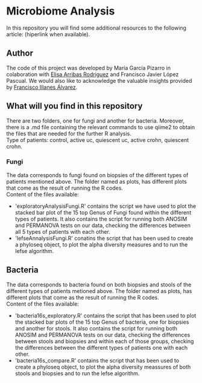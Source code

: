 # Microbiome Analysis

In this repository you will find some additional resources to the following article: (hiperlink when available).

## Author
The code of this project was developed by María García Pizarro in colaboration with [Elisa Arribas Rodriguez](https://orcid.org/0000-0002-4470-075X) and Francisco Javier López Pascual.
We would also like to acknowledge the valuable insights provided by [Francisco Illanes Álvarez](https://orcid.org/0000-0002-0837-8265). 

## What will you find in this repository
There are two folders, one for fungi and another for bacteria. Moreover, there is a .md file containing the relevant commands to use qiime2 to obtain the files that are needed for the further R analysis. <br />Type of patients: control, active uc, quiescent uc, active crohn, quiescent crohn.
### Fungi
The data corresponds to fungi found on biopsies of the different types of patients mentioned above.
The folder named as plots, has different plots that come as the result of running the R codes.<br />
Content of the files available:
- 'exploratoryAnalysisFungi.R' contains the script we have used to plot the stacked bar plot of the 15 top Genus of Fungi found within the different types of patients. It also contains the script for running both ANOSIM and PERMANOVA tests on our data, checking the differences between all 5 types of patients with each other.
- 'lefseAnnalysisFungi.R' conatins the script that has been used to create a phyloseq object, to plot the alpha diversity measures and to run the lefse algorithm.
## Bacteria
The data corresponds to bacteria found on both biopsies and stools of the different types of patients metioned above.
The folder named as plots, has different plots that come as the result of running the R codes.<br />
Content of the files available:
- 'bacteria16s_exploratory.R' contains the script that has been used to plot the stacked bar plots of the 15 top Genus of bacteria, one for biopsies and another for stools. It also contains the script for running both ANOSIM and PERMANOVA tests on our data, checking the differences between stools and biopsies and within each of those groups, checking the differences between the different types of patients one with each other.
- 'bacteria16s_compare.R' contains the script that has been used to create a phyloseq object, to plot the alpha diversity meassures of both stools and biopsies and to run the lefse algorithm.
